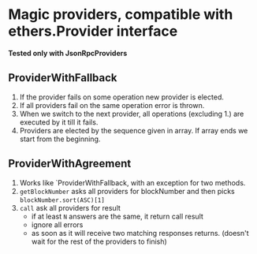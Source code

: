 # Magic providers, compatible with ethers.Provider interface

**Tested only with JsonRpcProviders**

## ProviderWithFallback

1. If the provider fails on some operation new provider is elected.
2. If all providers fail on the same operation error is thrown.
3. When we switch to the next provider, all operations (excluding 1.) are executed by it till it fails.
4. Providers are elected by the sequence given in array. If array ends we start from the beginning.

## ProviderWithAgreement

1. Works like `ProviderWithFallback, with an exception for two methods.
2. `getBlockNumber` asks all providers for blockNumber and then picks `blockNumber.sort(ASC)[1]`
3. `call` ask all providers for result
   - if at least `N` answers are the same, it return call result
   - ignore all errors
   - as soon as it will receive two matching responses returns. (doesn't wait for the rest of the providers to finish)
